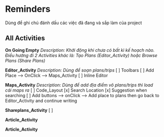 # Reminders
Dùng để ghi chú đánh dấu các việc đã đang và sắp làm của project<br />

## All Activities
**On Going Empty**
*Description: Khởi động khi chưa có bất kì kế hoạch nào. Điều hướng đi 2 Activities khác là: Tạo Plans (Editor_Activity)  hoặc Browse Plans (Share Plans)*


**Editor_Activity**
*Description: Dùng để soạn plans/trips*
    [  ] Toolbars
    [  ] Add Place --> OnClick --> Maps_Activity
    [  ] Inline Editor 

    
**Maps_Activity**
*Description: Dùng để add địa điểm vô plans/trips thì load cái maps ra*
    [  ] Code_Layout
    [x] Search Location
    [x] Suggestion when searching
    [  ] Add buttons --> onClick --> Add place to plans then go back to Editor_Activity and continue writing

**Shareplans_Activity** 
    [  ] 

**Article_Activity** 

**Article_Activity** 






